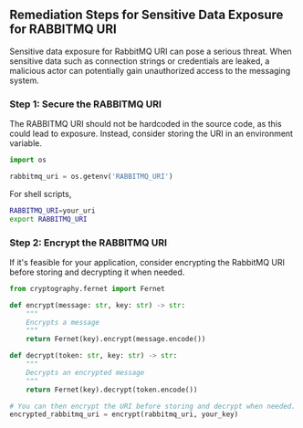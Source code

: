 

## Remediation Steps for Sensitive Data Exposure for RABBITMQ URI

Sensitive data exposure for RabbitMQ URI can pose a serious threat. When sensitive data such as connection strings or credentials are leaked, a malicious actor can potentially gain unauthorized access to the messaging system.

### Step 1: Secure the RABBITMQ URI

The RABBITMQ URI should not be hardcoded in the source code, as this could lead to exposure. Instead, consider storing the URI in an environment variable. 

```python
import os

rabbitmq_uri = os.getenv('RABBITMQ_URI')
```

For shell scripts,

```bash
RABBITMQ_URI=your_uri
export RABBITMQ_URI
```

### Step 2: Encrypt the RABBITMQ URI

If it's feasible for your application, consider encrypting the RabbitMQ URI before storing and decrypting it when needed.

```python
from cryptography.fernet import Fernet

def encrypt(message: str, key: str) -> str:
    """
    Encrypts a message
    """
    return Fernet(key).encrypt(message.encode())

def decrypt(token: str, key: str) -> str:
    """
    Decrypts an encrypted message
    """
    return Fernet(key).decrypt(token.encode())

# You can then encrypt the URI before storing and decrypt when needed.
encrypted_rabbitmq_uri = encrypt(rabbitmq_uri, your_key)
```